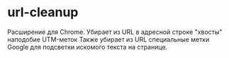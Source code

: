 # url-cleanup
Расширение для Chrome. Убирает из URL в адресной строке "хвосты" наподобие UTM-меток
Также убирает из URL специальные метки Google для подсветки искомого текста на странице.
